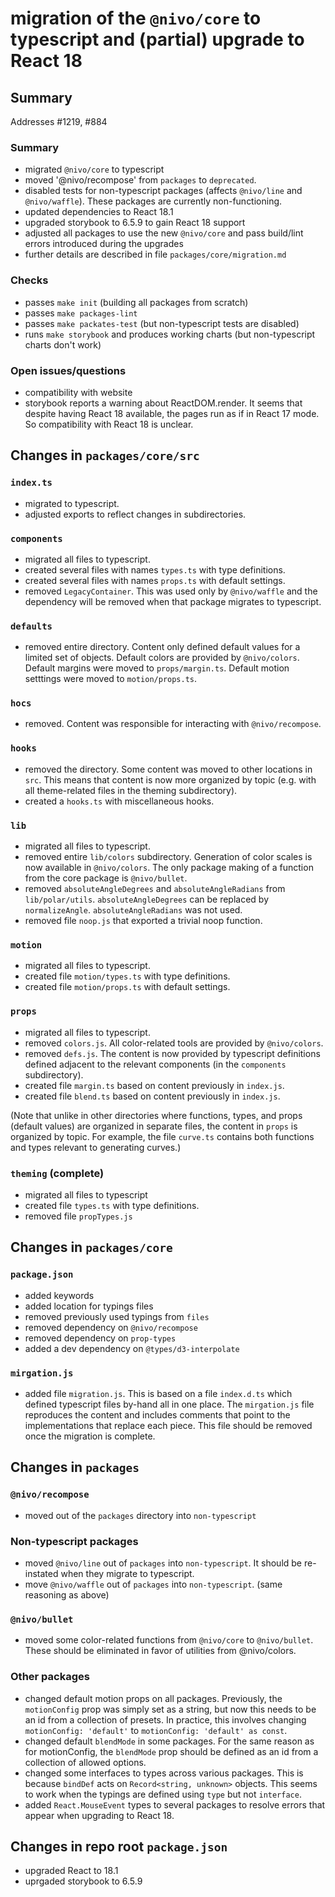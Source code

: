# migration of the `@nivo/core` to typescript and (partial) upgrade to React 18

## Summary

Addresses #1219, #884 

### Summary

- migrated `@nivo/core` to typescript
- moved '@nivo/recompose' from `packages` to `deprecated`. 
- disabled tests for non-typescript packages (affects `@nivo/line` and `@nivo/waffle`). These packages are currently non-functioning.
- updated dependencies to React 18.1
- upgraded storybook to 6.5.9 to gain React 18 support
- adjusted all packages to use the new `@nivo/core` and pass build/lint errors introduced during the upgrades
- further details are described in file `packages/core/migration.md`

### Checks

- passes `make init` (building all packages from scratch)
- passes `make packages-lint`
- passes `make packates-test` (but non-typescript tests are disabled)
- runs `make storybook` and produces working charts (but non-typescript charts don't work)

### Open issues/questions

- compatibility with website
- storybook reports a warning about ReactDOM.render. It seems that despite having React 18 available, the pages run as if in React 17 mode. So compatibility with React 18 is unclear.


## Changes in `packages/core/src`

### `index.ts` 

- migrated to typescript.
- adjusted exports to reflect changes in subdirectories. 

### `components` 

- migrated all files to typescript.
- created several files with names `types.ts` with type definitions.
- created several files with names `props.ts` with default settings.
- removed `LegacyContainer`. This was used only by `@nivo/waffle` and the dependency will be removed when that package migrates to typescript.

### `defaults`

- removed entire directory. Content only defined default values for a limited set of objects. Default colors are provided by `@nivo/colors`. Default margins were moved to `props/margin.ts`. Default motion setttings were moved to `motion/props.ts`. 

### `hocs` 

- removed. Content was responsible for interacting with `@nivo/recompose`.

### `hooks` 

- removed the directory. Some content was moved to other locations in `src`. This means that content is now more organized by topic (e.g. with all theme-related files in the theming subdirectory).
- created a `hooks.ts` with miscellaneous hooks.

### `lib`

- migrated all files to typescript.
- removed entire `lib/colors` subdirectory. Generation of color scales is now available in `@nivo/colors`. The only package making of a function from the core package is `@nivo/bullet`.
- removed `absoluteAngleDegrees` and `absoluteAngleRadians` from `lib/polar/utils`. `absoluteAngleDegrees` can be replaced by `normalizeAngle`. `absoluteAngleRadians` was not used.
- removed file `noop.js` that exported a trivial noop function.

### `motion`

- migrated all files to typescript.
- created file `motion/types.ts` with type definitions.
- created file `motion/props.ts` with default settings.

### `props`

- migrated all files to typescript.
- removed `colors.js`. All color-related tools are provided by `@nivo/colors`.
- removed `defs.js`. The content is now provided by typescript definitions defined adjacent to the relevant components (in the `components` subdirectory).
- created file `margin.ts` based on content previously in `index.js`. 
- created file `blend.ts` based on content previously in `index.js`.

(Note that unlike in other directories where functions, types, and props (default values) are organized in separate files, the content in `props` is organized by topic. For example, the file `curve.ts` contains both functions and types relevant to generating curves.)

### `theming` (complete)

- migrated all files to typescript
- created file `types.ts` with type definitions.
- removed file `propTypes.js`


## Changes in `packages/core`

### `package.json`

- added keywords
- added location for typings files
- removed previously used typings from `files`
- removed dependency on `@nivo/recompose`
- removed dependency on `prop-types`
- added a dev dependency on `@types/d3-interpolate`

### `mirgation.js`

- added file `migration.js`. This is based on a file `index.d.ts` which defined typescript files by-hand all in one place. The `mirgation.js` file reproduces the content and includes comments that point to the implementations that replace each piece. This file should be removed once the migration is complete.


## Changes in `packages`

### `@nivo/recompose`

- moved out of the `packages` directory into `non-typescript`

### Non-typescript packages

- moved `@nivo/line` out of `packages` into `non-typescript`. It should be re-instated when they migrate to typescript.
- move `@nivo/waffle` out of `packages` into `non-typescript`. (same reasoning as above)

### `@nivo/bullet`

- moved some color-related functions from `@nivo/core` to `@nivo/bullet`. These should be eliminated in favor of utilities from @nivo/colors.

### Other packages

- changed default motion props on all packages. Previously, the `motionConfig` prop was simply set as a string, but now this needs to be an id from a collection of presets. In practice, this involves changing `motionConfig: 'default'` to `motionConfig: 'default' as const`.
- changed default `blendMode` in some packages. For the same reason as for motionConfig, the `blendMode` prop should be defined as an id from a collection of allowed options.
- changed some interfaces to types across various packages. This is because `bindDef` acts on `Record<string, unknown>` objects. This seems to work when the typings are defined using `type` but not `interface`.
- added `React.MouseEvent` types to several packages to resolve errors that appear when upgrading to React 18. 

## Changes in repo root `package.json`

- upgraded React to 18.1
- uprgaded storybook to 6.5.9

